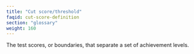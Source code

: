 ```yaml
---
title: "Cut score/threshold"
faqid: cut-score-definition
section: "glossary" 
weight: 160
---
```

The test scores, or boundaries, that separate a set of achievement levels.
